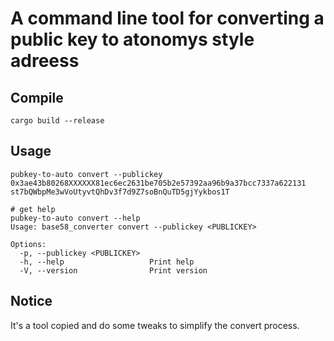 # A command line tool for converting a public key to atonomys style adreess

## Compile

```shell
cargo build --release
```

## Usage

```shell
pubkey-to-auto convert --publickey 0x3ae43b80268XXXXXX81ec6ec2631be705b2e57392aa96b9a37bcc7337a622131
st7bQWbpMe3wVoUtyvtQhDv3f7d9Z7soBnQuTD5gjYykbos1T

# get help
pubkey-to-auto convert --help
Usage: base58_converter convert --publickey <PUBLICKEY>

Options:
  -p, --publickey <PUBLICKEY>
  -h, --help                   Print help
  -V, --version                Print version
```

## Notice

It's a tool copied and do some tweaks to simplify the convert process. 